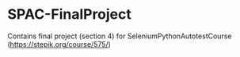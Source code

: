 # SPAC-FinalProject
Contains final project (section 4) for SeleniumPythonAutotestCourse  (https://stepik.org/course/575/)
